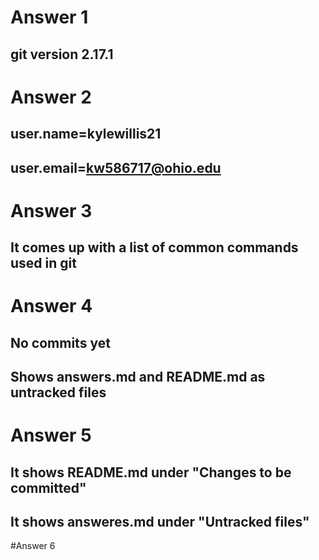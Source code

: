# Answer 1
## git version 2.17.1

# Answer 2
## user.name=kylewillis21
## user.email=kw586717@ohio.edu

# Answer 3
## It comes up with a list of common commands used in git

# Answer 4
## No commits yet
## Shows answers.md and README.md as untracked files

# Answer 5
## It shows README.md under "Changes to be committed"
## It shows answeres.md under "Untracked files"

#Answer 6